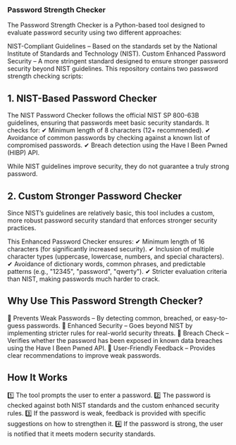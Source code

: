 ### Password Strength Checker
The Password Strength Checker is a Python-based tool designed to evaluate password security using two different approaches:

NIST-Compliant Guidelines – Based on the standards set by the National Institute of Standards and Technology (NIST).
Custom Enhanced Password Security – A more stringent standard designed to ensure stronger password security beyond NIST guidelines.
This repository contains two password strength checking scripts:

## 1. NIST-Based Password Checker
The NIST Password Checker follows the official NIST SP 800-63B guidelines, ensuring that passwords meet basic security standards. It checks for:
✔ Minimum length of 8 characters (12+ recommended).
✔ Avoidance of common passwords by checking against a known list of compromised passwords.
✔ Breach detection using the Have I Been Pwned (HIBP) API.

While NIST guidelines improve security, they do not guarantee a truly strong password.

## 2. Custom Stronger Password Checker
Since NIST’s guidelines are relatively basic, this tool includes a custom, more robust password security standard that enforces stronger security practices.

This Enhanced Password Checker ensures:
✔ Minimum length of 16 characters (for significantly increased security).
✔ Inclusion of multiple character types (uppercase, lowercase, numbers, and special characters).
✔ Avoidance of dictionary words, common phrases, and predictable patterns (e.g., "12345", "password", "qwerty").
✔ Stricter evaluation criteria than NIST, making passwords much harder to crack.

## Why Use This Password Strength Checker?
🔹 Prevents Weak Passwords – By detecting common, breached, or easy-to-guess passwords.
🔹 Enhanced Security – Goes beyond NIST by implementing stricter rules for real-world security threats.
🔹 Breach Check – Verifies whether the password has been exposed in known data breaches using the Have I Been Pwned API.
🔹 User-Friendly Feedback – Provides clear recommendations to improve weak passwords.

## How It Works
1️⃣ The tool prompts the user to enter a password.
2️⃣ The password is checked against both NIST standards and the custom enhanced security rules.
3️⃣ If the password is weak, feedback is provided with specific suggestions on how to strengthen it.
4️⃣ If the password is strong, the user is notified that it meets modern security standards.
